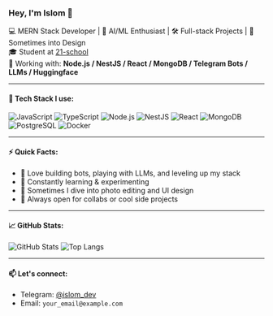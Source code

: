 ### Hey, I'm Islom 👋

💻 MERN Stack Developer | 🤖 AI/ML Enthusiast | 🛠 Full-stack Projects | 🎨 Sometimes into Design  
🎓 Student at [21-school](https://21-school.ru)  
🔧 Working with: **Node.js / NestJS / React / MongoDB / Telegram Bots / LLMs / Huggingface**

---

#### 🧰 Tech Stack I use:
![JavaScript](https://img.shields.io/badge/-JavaScript-black?style=flat-square&logo=javascript)
![TypeScript](https://img.shields.io/badge/-TypeScript-3178C6?style=flat-square&logo=typescript)
![Node.js](https://img.shields.io/badge/-Node.js-43853D?style=flat-square&logo=node.js)
![NestJS](https://img.shields.io/badge/-NestJS-E0234E?style=flat-square&logo=nestjs)
![React](https://img.shields.io/badge/-React-61DAFB?style=flat-square&logo=react)
![MongoDB](https://img.shields.io/badge/-MongoDB-47A248?style=flat-square&logo=mongodb)
![PostgreSQL](https://img.shields.io/badge/-PostgreSQL-336791?style=flat-square&logo=postgresql)
![Docker](https://img.shields.io/badge/-Docker-2496ED?style=flat-square&logo=docker)

---

#### ⚡ Quick Facts:
- 🚀 Love building bots, playing with LLMs, and leveling up my stack
- 🧠 Constantly learning & experimenting
- 🎨 Sometimes I dive into photo editing and UI design
- 🤝 Always open for collabs or cool side projects

---

#### 📈 GitHub Stats:
![GitHub Stats](https://github-readme-stats.vercel.app/api?username-i=farkhodov-i&show_icons=true&theme=tokyonight&hide=issues)
![Top Langs](https://github-readme-stats.vercel.app/api/top-langs/?username=farkhodov-i&layout=compact&theme=tokyonight)

---

#### 📫 Let's connect:
- Telegram: [@islom_dev](https://t.me/islom_dev)
- Email: `your_email@example.com`

